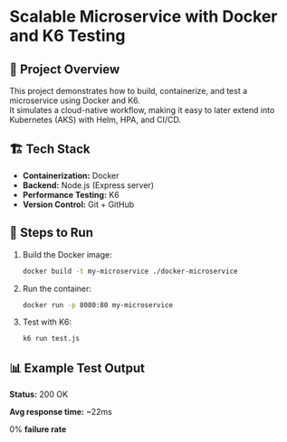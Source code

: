 # Scalable Microservice with Docker and K6 Testing

## 📌 Project Overview
This project demonstrates how to build, containerize, and test a microservice using Docker and K6.  
It simulates a cloud-native workflow, making it easy to later extend into Kubernetes (AKS) with Helm, HPA, and CI/CD.

## 🏗️ Tech Stack
- **Containerization:** Docker  
- **Backend:** Node.js (Express server)  
- **Performance Testing:** K6  
- **Version Control:** Git + GitHub  

## 🚀 Steps to Run
1. Build the Docker image:
   ```sh
   docker build -t my-microservice ./docker-microservice
2. Run the container:
   ```sh
   docker run -p 8080:80 my-microservice
3. Test with K6:
   ```sh
   k6 run test.js

## 📊 Example Test Output

**Status:** 200 OK

**Avg response time:** ~22ms

0% **failure rate**
